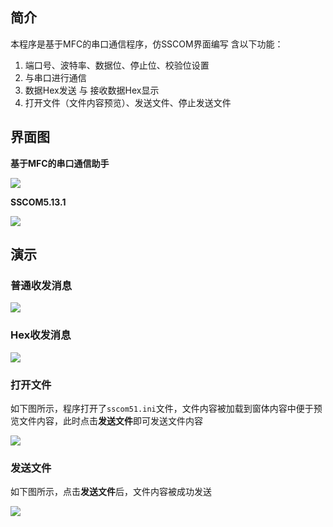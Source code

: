 ## 简介
本程序是基于MFC的串口通信程序，仿SSCOM界面编写
含以下功能：

1. 端口号、波特率、数据位、停止位、校验位设置
2. 与串口进行通信
3. 数据Hex发送 与 接收数据Hex显示
4. 打开文件（文件内容预览）、发送文件、停止发送文件

## 界面图

**基于MFC的串口通信助手**

![](https://hexoblog-1257009793.cos.ap-shanghai.myqcloud.com/MFC_SerialCommunications/interface.jpg)

**SSCOM5.13.1**

![](https://hexoblog-1257009793.cos.ap-shanghai.myqcloud.com/MFC_SerialCommunications/SSCOM%20interface.jpg)

## 演示

### 普通收发消息

![](https://hexoblog-1257009793.cos.ap-shanghai.myqcloud.com/MFC_SerialCommunications/normalSendAndReceive.jpg)

### Hex收发消息

![](https://hexoblog-1257009793.cos.ap-shanghai.myqcloud.com/MFC_SerialCommunications/hexSendAndReceive.jpg)

### 打开文件

如下图所示，程序打开了`sscom51.ini`文件，文件内容被加载到窗体内容中便于预览文件内容，此时点击**发送文件**即可发送文件内容

![](https://hexoblog-1257009793.cos.ap-shanghai.myqcloud.com/MFC_SerialCommunications/openFile.jpg)

### 发送文件

如下图所示，点击**发送文件**后，文件内容被成功发送

![](https://hexoblog-1257009793.cos.ap-shanghai.myqcloud.com/MFC_SerialCommunications/sendFile.jpg)
